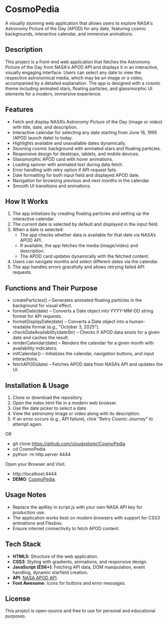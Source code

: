 # CosmoPedia
A visually stunning web application that allows users to explore NASA's Astronomy Picture of the Day (APOD) for any date, featuring cosmic backgrounds, interactive calendar, and immersive animations.

## Description
This project is a front-end web application that fetches the Astronomy Picture of the Day from NASA's APOD API and displays it in an interactive, visually engaging interface. Users can select any date to view the respective astronomical media, which may be an image or a video, accompanied by a detailed explanation. The app is designed with a cosmic theme including animated stars, floating particles, and glassmorphic UI elements for a modern, immersive experience.

## Features
- Fetch and display NASA’s Astronomy Picture of the Day (image or video) with title, date, and description.
- Interactive calendar for selecting any date starting from June 16, 1995 (APOD launch date) to today.
- Highlights available and unavailable dates dynamically.
- Stunning cosmic background with animated stars and floating particles.
- Responsive design for desktops, tablets, and mobile devices.
- Glassmorphic APOD card with hover animations.
- Loading spinner with animated text during data fetch.
- Error handling with retry option if API request fails.
- Date formatting for both input field and displayed APOD date.
- Navigation for browsing previous and next months in the calendar.
- Smooth UI transitions and animations.

## How It Works
1. The app initializes by creating floating particles and setting up the interactive calendar.
2. The current date is selected by default and displayed in the input field.
3. When a date is selected:
   - The app checks whether data is available for that date via NASA’s APOD API.
   - If available, the app fetches the media (image/video) and description.
   - The APOD card updates dynamically with the fetched content.
4. Users can navigate months and select different dates via the calendar.
5. The app handles errors gracefully and allows retrying failed API requests.

## Functions and Their Purpose
- createParticles() – Generates animated floating particles in the background for visual effect.
- formatDate(date) – Converts a Date object into YYYY-MM-DD string format for API requests.
- formatDisplayDate(date) – Converts a Date object into a human-readable format (e.g., "October 3, 2025").
- checkDateAvailability(dateStr) – Checks if APOD data exists for a given date and caches the result.
- renderCalendar(date) – Renders the calendar for a given month with availability indicators.
- initCalendar() – Initializes the calendar, navigation buttons, and input interactions.
- fetchAPOD(date) – Fetches APOD data from NASA’s API and updates the UI.

## Installation & Usage
1. Clone or download the repository.
2. Open the index.html file in a modern web browser.
3. Use the date picker to select a date.
4. View the astronomy image or video along with its description.
5. If an error occurs (e.g., API failure), click "Retry Cosmic Journey" to attempt again.

OR 

- git clone https://github.com/cloudxplorer/CosmoPedia
- cd CosmoPedia
- python -m http.server 4444

Open your Browser and Visit.
- http://localhost:4444
- **DEMO**: [CosmoPedia](https://cloudxplorer.github.io/CosmoPedia).

## Usage Notes
- Replace the apiKey in script.js with your own NASA API key for production use.
- The application works best on modern browsers with support for CSS3 animations and Flexbox.
- Ensure internet connectivity to fetch APOD content.

## Tech Stack
- **HTML5**: Structure of the web application.
- **CSS3**: Styling with gradients, animations, and responsive design.
- **JavaScript (ES6+)**: Fetching API data, DOM manipulation, event handling, dynamic starfield creation.
- **API**: [NASA APOD API](https://api.nasa.gov/).
- **Font Awesome**: Icons for buttons and error messages.

## License
This project is open-source and free to use for personal and educational purposes.

